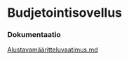 # Budjetointisovellus

### Dokumentaatio
[Alustavamääritteluvaatimus.md](https://github.com/VictoriousGlorious/ot-harjoitustyo/blob/master/Alustavam%C3%A4%C3%A4rittelyvaatimus.md)

